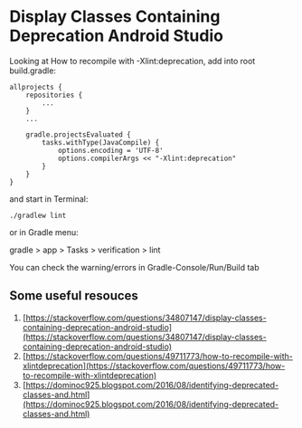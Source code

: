 
# Display Classes Containing Deprecation Android Studio

Looking at How to recompile with -Xlint:deprecation, add into root build.gradle:

```
allprojects {
	repositories {
		...
	}
    ...
    
    gradle.projectsEvaluated {
        tasks.withType(JavaCompile) {
            options.encoding = 'UTF-8'
            options.compilerArgs << "-Xlint:deprecation"
        }
    }
}
```

and start in Terminal:

```
./gradlew lint
```

or in Gradle menu:

gradle > app > Tasks > verification > lint

You can check the warning/errors in Gradle-Console/Run/Build tab


Some useful resouces
------------------------------------
1. [https://stackoverflow.com/questions/34807147/display-classes-containing-deprecation-android-studio](https://stackoverflow.com/questions/34807147/display-classes-containing-deprecation-android-studio)
2. [https://stackoverflow.com/questions/49711773/how-to-recompile-with-xlintdeprecation](https://stackoverflow.com/questions/49711773/how-to-recompile-with-xlintdeprecation)
3. [https://dominoc925.blogspot.com/2016/08/identifying-deprecated-classes-and.html](https://dominoc925.blogspot.com/2016/08/identifying-deprecated-classes-and.html)






